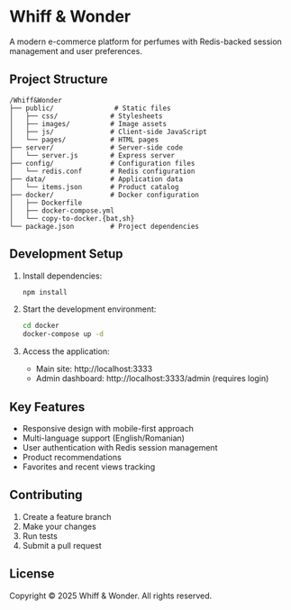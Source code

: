 # Whiff & Wonder

A modern e-commerce platform for perfumes with Redis-backed session management and user preferences.

## Project Structure

```
/Whiff&Wonder
├── public/               # Static files
│   ├── css/             # Stylesheets
│   ├── images/          # Image assets
│   ├── js/              # Client-side JavaScript
│   └── pages/           # HTML pages
├── server/              # Server-side code
│   └── server.js        # Express server
├── config/              # Configuration files
│   └── redis.conf       # Redis configuration
├── data/                # Application data
│   └── items.json       # Product catalog
├── docker/              # Docker configuration
│   ├── Dockerfile
│   ├── docker-compose.yml
│   └── copy-to-docker.{bat,sh}
└── package.json         # Project dependencies
```

## Development Setup

1. Install dependencies:
   ```bash
   npm install
   ```

2. Start the development environment:
   ```bash
   cd docker
   docker-compose up -d
   ```

3. Access the application:
   - Main site: http://localhost:3333
   - Admin dashboard: http://localhost:3333/admin (requires login)

## Key Features

- Responsive design with mobile-first approach
- Multi-language support (English/Romanian)
- User authentication with Redis session management
- Product recommendations
- Favorites and recent views tracking

## Contributing

1. Create a feature branch
2. Make your changes
3. Run tests
4. Submit a pull request

## License

Copyright © 2025 Whiff & Wonder. All rights reserved.